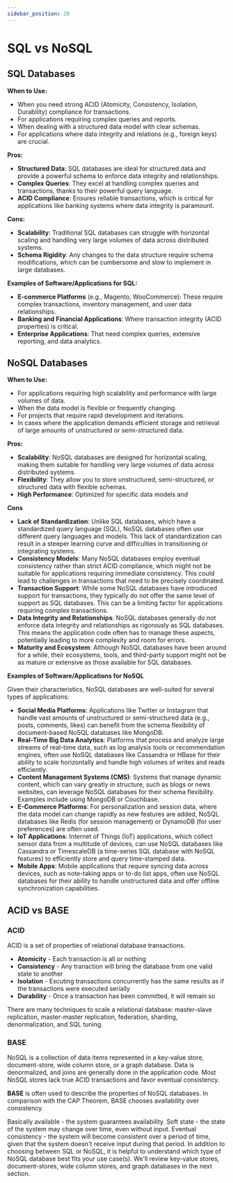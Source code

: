 ```yaml
---
sidebar_position: 20
---
```


# SQL vs NoSQL

## SQL Databases

**When to Use:**

- When you need strong ACID (Atomicity, Consistency, Isolation, Durability) compliance for transactions.
- For applications requiring complex queries and reports.
- When dealing with a structured data model with clear schemas.
- For applications where data integrity and relations (e.g., foreign keys) are crucial.

**Pros:**

- **Structured Data**: SQL databases are ideal for structured data and provide a powerful schema to enforce data integrity and relationships.
- **Complex Queries**: They excel at handling complex queries and transactions, thanks to their powerful query language.
- **ACID Compliance**: Ensures reliable transactions, which is critical for applications like banking systems where data integrity is paramount.

**Cons:**

- **Scalability**: Traditional SQL databases can struggle with horizontal scaling and handling very large volumes of data across distributed systems.
- **Schema Rigidity**: Any changes to the data structure require schema modifications, which can be cumbersome and slow to implement in large databases.

**Examples of Software/Applications for SQL:**

- **E-commerce Platforms** (e.g., Magento, WooCommerce): These require complex transactions, inventory management, and user data relationships.
- **Banking and Financial Applications**: Where transaction integrity (ACID properties) is critical.
- **Enterprise Applications**: That need complex queries, extensive reporting, and data analytics.

## NoSQL Databases

**When to Use:**

- For applications requiring high scalability and performance with large volumes of data.
- When the data model is flexible or frequently changing.
- For projects that require rapid development and iterations.
- In cases where the application demands efficient storage and retrieval of large amounts of unstructured or semi-structured data.

**Pros:**

- **Scalability**: NoSQL databases are designed for horizontal scaling, making them suitable for handling very large volumes of data across distributed systems.
- **Flexibility**: They allow you to store unstructured, semi-structured, or structured data with flexible schemas.
- **High Performance**: Optimized for specific data models and

**Cons**

- **Lack of Standardization**: Unlike SQL databases, which have a standardized query language (SQL), NoSQL databases often use different query languages and models. This lack of standardization can result in a steeper learning curve and difficulties in transitioning or integrating systems.
- **Consistency Models**: Many NoSQL databases employ eventual consistency rather than strict ACID compliance, which might not be suitable for applications requiring immediate consistency. This could lead to challenges in transactions that need to be precisely coordinated.
- **Transaction Support**: While some NoSQL databases have introduced support for transactions, they typically do not offer the same level of support as SQL databases. This can be a limiting factor for applications requiring complex transactions.
- **Data Integrity and Relationships**: NoSQL databases generally do not enforce data integrity and relationships as rigorously as SQL databases. This means the application code often has to manage these aspects, potentially leading to more complexity and room for errors.
- **Maturity and Ecosystem**: Although NoSQL databases have been around for a while, their ecosystems, tools, and third-party support might not be as mature or extensive as those available for SQL databases.

**Examples of Software/Applications for NoSQL**

Given their characteristics, NoSQL databases are well-suited for several types of applications:

- **Social Media Platforms**: Applications like Twitter or Instagram that handle vast amounts of unstructured or semi-structured data (e.g., posts, comments, likes) can benefit from the schema flexibility of document-based NoSQL databases like MongoDB.
- **Real-Time Big Data Analytics**: Platforms that process and analyze large streams of real-time data, such as log analysis tools or recommendation engines, often use NoSQL databases like Cassandra or HBase for their ability to scale horizontally and handle high volumes of writes and reads efficiently.
- **Content Management Systems (CMS)**: Systems that manage dynamic content, which can vary greatly in structure, such as blogs or news websites, can leverage NoSQL databases for their schema flexibility. Examples include using MongoDB or Couchbase.
- **E-Commerce Platforms**: For personalization and session data, where the data model can change rapidly as new features are added, NoSQL databases like Redis (for session management) or DynamoDB (for user preferences) are often used.
- **IoT Applications**: Internet of Things (IoT) applications, which collect sensor data from a multitude of devices, can use NoSQL databases like Cassandra or TimescaleDB (a time-series SQL database with NoSQL features) to efficiently store and query time-stamped data.
- **Mobile Apps**: Mobile applications that require syncing data across devices, such as note-taking apps or to-do list apps, often use NoSQL databases for their ability to handle unstructured data and offer offline synchronization capabilities.

## ACID vs BASE

### ACID

ACID is a set of properties of relational database transactions.

- **Atomicity** - Each transaction is all or nothing
- **Consistency** - Any tranaction will bring the database from one valid state to another
- **Isolation** - Excuting transactions concurrently has the same results as if the transactions were executed serially
- **Durability** - Once a transaction has been committed, it will remain so

There are many techniques to scale a relational database: master-slave replication, master-master replication, federation, sharding, denormalization, and SQL tuning.

### BASE

NoSQL is a collection of data items represented in a key-value store, document-store, wide column store, or a graph database. Data is denormalized, and joins are generally done in the application code. Most NoSQL stores lack true ACID transactions and favor eventual consistency.

**BASE** is often used to describe the properties of NoSQL databases. In comparison with the CAP Theorem, BASE chooses availability over consistency.

Basically available - the system guarantees availability.
Soft state - the state of the system may change over time, even without input.
Eventual consistency - the system will become consistent over a period of time, given that the system doesn't receive input during that period.
In addition to choosing between SQL or NoSQL, it is helpful to understand which type of NoSQL database best fits your use case(s). We'll review key-value stores, document-stores, wide column stores, and graph databases in the next section.
